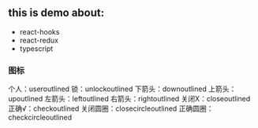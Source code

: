 ## this is demo about:

- react-hooks
- react-redux
- typescript


### 图标
个人：useroutlined
锁：unlockoutlined
下箭头：downoutlined
上箭头：upoutlined
左箭头：leftoutlined
右箭头：rightoutlined
关闭X：closeoutlined
正确√：checkoutlined
关闭圆圈：closecircleoutlined
正确圆圈：checkcircleoutlined
